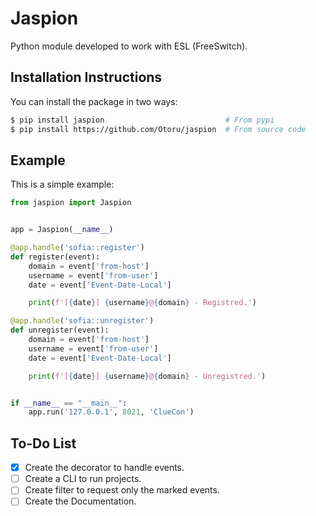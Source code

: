 # Jaspion

Python module developed to work with ESL (FreeSwitch).

## Installation Instructions

You can install the package in two ways:
```bash
$ pip install jaspion                           # From pypi
$ pip install https://github.com/Otoru/jaspion  # From source code
```

## Example
This is a simple example:

```python 
from jaspion import Jaspion


app = Jaspion(__name__)

@app.handle('sofia::register')
def register(event):
    domain = event['from-host']
    username = event['from-user']
    date = event['Event-Date-Local']

    print(f'[{date}] {username}@{domain} - Registred.')

@app.handle('sofia::unregister')
def unregister(event):
    domain = event['from-host']
    username = event['from-user']
    date = event['Event-Date-Local']

    print(f'[{date}] {username}@{domain} - Unregistred.')


if __name__ == "__main__":
    app.run('127.0.0.1', 8021, 'ClueCon')
```

## To-Do List
- [X] Create the decorator to handle events.
- [ ] Create a CLI to run projects.
- [ ] Create filter to request only the marked events.
- [ ] Create the Documentation.
